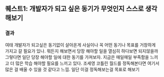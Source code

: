 ## 퀘스트1: 개발자가 되고 싶은 동기가 무엇인지 스스로 생각해보기

### 결과

여태 개발자가 되고싶은 동기없이 살아온게 사실이나 
꼭 어떤 동기나 목표를 거창하게 가지고 갈 필요가 있나.
뭐든지 해보면서 당장 해야할 일을 열심히 하다보면 되지않을까
그렇다면 일단 당장 해야할 일에 대한 동기를 가져보자. 
지금은 매일매일 부족함을 느끼고 더 많은 학습 해야할 필요를 느끼고 있다. 
조세영 코틀린 월드를 정독해본다면 여기서 많은 걸 배울 수 있을 것 같다고 느낌. 일단 이걸 정독해보는걸 목표로 해보기
